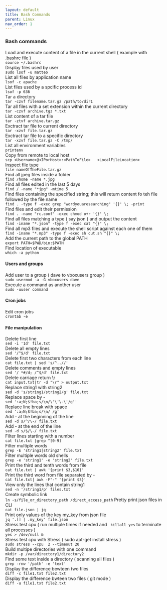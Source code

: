 ```yaml
---
layout: default
title: Bash Commands
parent: Linux
nav_order: 1
---
```

### Bash commands

Load and execute content of a file in the current shell ( example with .bashrc file )    
```source ~/.bashrc```   
Display files used by user   
```sudo lsof -u matteo```   
List all files by application name  
```lsof -c apache```    
List files used by a spcific process id   
```lsof -p 636```   
Tar a directory   
```tar -czvf filename.tar.gz /path/to/dir1```    
Tar all files with a set extension within the current directory   
```tar -czvf archive.tgz *.txt```   
List content of a tar file   
```tar -ztvf archive.tar.gz```   
Exctract tar file to current directory   
```tar -xzvf file.tar.gz```   
Exctract tar file to a specific directory      
```tar -xzvf file.tar.gz -C /tmp/```   
List all environment variables   
```printenv```   
Copy from remote to local host   
```scp <Username>@<IPorHost>:<PathToFile>   <LocalFileLocation>```   
Inspect file type   
```file nameOfTheFile.tar.gz```    
Find all jpeg files inside a folder   
```find /home -name *.jpg```    
Find all files edited in the last 5 days    
```find / -name "*jpg" -mtime 5```    
Find files containing the specified string; this will return content fo teh file followed by the file name    
```find . -type f -exec grep "wordyouaresearching" '{}' \; -print```   
Find files and edit their permission    
```find . -name "rc.conf" -exec chmod o+r '{}' \;```    
Find all files matching a type ( say json ) and output the content    
```find -iname "*.json" -type f -exec cat "{}" \;```    
Find all mp3 files and execute the shell script against each one of them    
```find -iname "*.mp3" -type f -exec sh cut.sh "{}" \;```     
Add the current path to the global PATH       
```export PATH=$PWD/bin:$PATH```    
Find location of executable    
```which -a python```   
#### Users and groups    
Add user to a group ( dave to vboxusers group )     
```sudo usermod -a -G vboxusers dave```    
Execute a command as another user    
```sudo -uuser command```    
#### Cron jobs    
Edit cron jobs    
```crontab -e```  
#### File manipulation       
Delete first line    
```sed -i '1d' file.txt```     
Delete all empty lines    
```sed '/^$/d' file.txt```    
Delete first two characters from each line    
```cat file.txt | sed 's/^..//'```    
Delete comments and empty lines    
```sed '/ *#/d; /^$/d' file.txt```    
Delete carriage return \r    
```cat input.txt|tr -d "\r" > output.txt```    
Replace string1 with string2    
```sed -d 's/string1/string2/g' file.txt```    
Replace space by -     
```sed ':a;N;$!ba;s/\n/\'\'\-\'/g''```    
Replace line break with space    
```sed ':a;N;$!ba;s/\n/ /g'```    
Add - at the beginning of the line    
```sed -d s/^/\-/ file.txt```     
Add - at the end of the line    
```sed -d s/$/\-/ file.txt```    
Filter lines starting with a number    
```cat file.txt |grep ^[0-9]```    
Filter multiple words    
```grep -E 'string1|string2' file.txt```    
Filter multiple words old shells    
```grep -e 'string1' -e 'string2' file.txt```    
Print the third and tenth words from file    
```cat file.txt | awk '{print $3,$10}'```    
Print the third word from file separated by -     
```cat file.txt| awk -F"-" '{print $3}'```    
View only the lines that contain string1    
```sed -n '/string1/p' files.txt```    
Create symbolic link    
```ln -s/file_or_directory_path /direct_access_path```
Pretty print json files in CLI    
```cat file.json | jq```    
Print only values of the key my_key from json file    
```jq '.[] | .my_key' file.json```   
Stress test cpu ( run multiple times if needed and ` killall yes` to terminate all processes )     
```yes > /dev/null &```   
Stress test cpu with Stress ( sudo apt-get install stress )   
```sudo stress --cpu  2 --timeout 20```    
Build multipe directories with one command     
```mkdir -p /var/directory1/directory2```    
Find some text inside a directory ( scanning all files )    
```grep -rnw '/path' -e 'text' ```   
Display the difference bewteen two files    
```diff -c file1.txt file2.txt```   
Display the difference bwteen two files ( git mode )    
```diff -u file1.txt file2.txt```     

 






